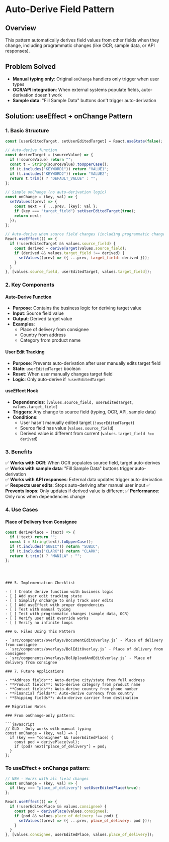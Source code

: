 # Auto-Derive Field Pattern

## Overview

This pattern automatically derives field values from other fields when they change, including programmatic changes (like OCR, sample data, or API responses).

## Problem Solved

- **Manual typing only**: Original `onChange` handlers only trigger when user types
- **OCR/API integration**: When external systems populate fields, auto-derivation doesn't work
- **Sample data**: "Fill Sample Data" buttons don't trigger auto-derivation

## Solution: useEffect + onChange Pattern

### 1. Basic Structure

```javascript
const [userEditedTarget, setUserEditedTarget] = React.useState(false);

// Auto-derive function
const deriveTarget = (sourceValue) => {
  if (!sourceValue) return "";
  const t = String(sourceValue).toUpperCase();
  if (t.includes("KEYWORD1")) return "VALUE1";
  if (t.includes("KEYWORD2")) return "VALUE2";
  return t.trim() ? "DEFAULT_VALUE" : "";
};

// Simple onChange (no auto-derivation logic)
const onChange = (key, val) => {
  setValues((prev) => {
    const next = { ...prev, [key]: val };
    if (key === "target_field") setUserEditedTarget(true);
    return next;
  });
};

// Auto-derive when source field changes (including programmatic changes)
React.useEffect(() => {
  if (!userEditedTarget && values.source_field) {
    const derived = deriveTarget(values.source_field);
    if (derived && values.target_field !== derived) {
      setValues((prev) => ({ ...prev, target_field: derived }));
    }
  }
}, [values.source_field, userEditedTarget, values.target_field]);
```

### 2. Key Components

#### Auto-Derive Function

- **Purpose**: Contains the business logic for deriving target value
- **Input**: Source field value
- **Output**: Derived target value
- **Examples**:
  - Place of delivery from consignee
  - Country from address
  - Category from product name

#### User Edit Tracking

- **Purpose**: Prevents auto-derivation after user manually edits target field
- **State**: `userEditedTarget` boolean
- **Reset**: When user manually changes target field
- **Logic**: Only auto-derive if `!userEditedTarget`

#### useEffect Hook

- **Dependencies**: `[values.source_field, userEditedTarget, values.target_field]`
- **Triggers**: Any change to source field (typing, OCR, API, sample data)
- **Conditions**:
  - User hasn't manually edited target (`!userEditedTarget`)
  - Source field has value (`values.source_field`)
  - Derived value is different from current (`values.target_field !== derived`)

### 3. Benefits

✅ **Works with OCR**: When OCR populates source field, target auto-derives
✅ **Works with sample data**: "Fill Sample Data" buttons trigger auto-derivation  
✅ **Works with API responses**: External data updates trigger auto-derivation
✅ **Respects user edits**: Stops auto-deriving after manual user input
✅ **Prevents loops**: Only updates if derived value is different
✅ **Performance**: Only runs when dependencies change

### 4. Use Cases

#### Place of Delivery from Consignee

```javascript
const derivePlace = (text) => {
  if (!text) return "";
  const t = String(text).toUpperCase();
  if (t.includes("SUBIC")) return "SUBIC";
  if (t.includes("CLARK")) return "CLARK";
  return t.trim() ? "MANILA" : "";
};
```

````



### 5. Implementation Checklist

- [ ] Create derive function with business logic
- [ ] Add user edit tracking state
- [ ] Simplify onChange to only track user edits
- [ ] Add useEffect with proper dependencies
- [ ] Test with manual typing
- [ ] Test with programmatic changes (sample data, OCR)
- [ ] Verify user edit override works
- [ ] Verify no infinite loops

### 6. Files Using This Pattern

- `src/components/overlays/DocumentEditOverlay.js` - Place of delivery from consignee
- `src/components/overlays/BolEditOverlay.js` - Place of delivery from consignee
- `src/components/overlays/BolUploadAndEditOverlay.js` - Place of delivery from consignee

### 7. Future Applications

- **Address fields**: Auto-derive city/state from full address
- **Product fields**: Auto-derive category from product name
- **Contact fields**: Auto-derive country from phone number
- **Financial fields**: Auto-derive currency from country
- **Shipping fields**: Auto-derive carrier from destination

## Migration Notes

### From onChange-only pattern:

```javascript
// OLD - Only works with manual typing
const onChange = (key, val) => {
  if (key === "consignee" && !userEditedPlace) {
    const pod = derivePlace(val);
    if (pod) next["place_of_delivery"] = pod;
  }
};
````

### To useEffect + onChange pattern:

```javascript
// NEW - Works with all field changes
const onChange = (key, val) => {
  if (key === "place_of_delivery") setUserEditedPlace(true);
};

React.useEffect(() => {
  if (!userEditedPlace && values.consignee) {
    const pod = derivePlace(values.consignee);
    if (pod && values.place_of_delivery !== pod) {
      setValues((prev) => ({ ...prev, place_of_delivery: pod }));
    }
  }
}, [values.consignee, userEditedPlace, values.place_of_delivery]);
```
